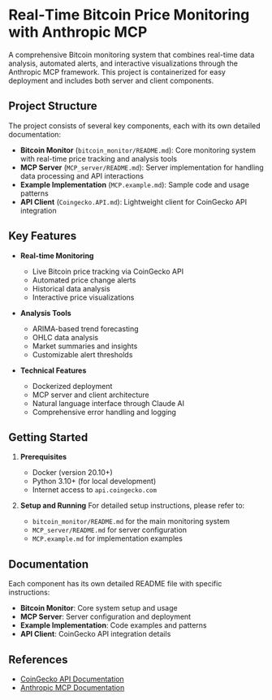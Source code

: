 # Real‑Time Bitcoin Price Monitoring with Anthropic MCP

A comprehensive Bitcoin monitoring system that combines real-time data analysis, automated alerts, and interactive visualizations through the Anthropic MCP framework. This project is containerized for easy deployment and includes both server and client components.

## Project Structure

The project consists of several key components, each with its own detailed documentation:

- **Bitcoin Monitor** (`bitcoin_monitor/README.md`): Core monitoring system with real-time price tracking and analysis tools
- **MCP Server** (`MCP_server/README.md`): Server implementation for handling data processing and API interactions
- **Example Implementation** (`MCP.example.md`): Sample code and usage patterns
- **API Client** (`Coingecko.API.md`): Lightweight client for CoinGecko API integration

## Key Features

- **Real-time Monitoring**
  - Live Bitcoin price tracking via CoinGecko API
  - Automated price change alerts
  - Historical data analysis
  - Interactive price visualizations

- **Analysis Tools**
  - ARIMA-based trend forecasting
  - OHLC data analysis
  - Market summaries and insights
  - Customizable alert thresholds

- **Technical Features**
  - Dockerized deployment
  - MCP server and client architecture
  - Natural language interface through Claude AI
  - Comprehensive error handling and logging

## Getting Started

1. **Prerequisites**
   - Docker (version 20.10+)
   - Python 3.10+ (for local development)
   - Internet access to `api.coingecko.com`

2. **Setup and Running**
   For detailed setup instructions, please refer to:
   - `bitcoin_monitor/README.md` for the main monitoring system
   - `MCP_server/README.md` for server configuration
   - `MCP.example.md` for implementation examples

## Documentation

Each component has its own detailed README file with specific instructions:

- **Bitcoin Monitor**: Core system setup and usage
- **MCP Server**: Server configuration and deployment
- **Example Implementation**: Code examples and patterns
- **API Client**: CoinGecko API integration details


## References

- [CoinGecko API Documentation](https://www.coingecko.com/en/api)
- [Anthropic MCP Documentation](https://modelcontextprotocol.io/introduction)

